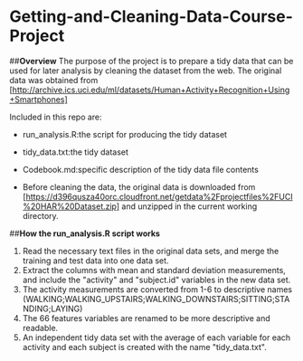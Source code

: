 Getting-and-Cleaning-Data-Course-Project
========================================
##**Overview**
The purpose of the project is to prepare a tidy data that can be used for later analysis by cleaning the dataset from the web. The original data was obtained from [http://archive.ics.uci.edu/ml/datasets/Human+Activity+Recognition+Using+Smartphones]

Included in this repo are:
  - run_analysis.R:the script for producing the tidy dataset
  - tidy_data.txt:the tidy dataset
  - Codebook.md:specific description of the tidy data file contents
 
- Before cleaning the data, the original data is downloaded from [https://d396qusza40orc.cloudfront.net/getdata%2Fprojectfiles%2FUCI%20HAR%20Dataset.zip] and unzipped in the current working directory.

##**How the run_analysis.R script works**
1. Read the necessary text files in the original data sets, and merge the training and test data into one data set.
2. Extract the columns with mean and standard deviation measurements, and include the "activity" and "subject.id" variables in the new data set.
3. The activity measurements are converted from 1-6 to descriptive names (WALKING;WALKING_UPSTAIRS;WALKING_DOWNSTAIRS;SITTING;STANDING;LAYING)
4. The 66 features variables are renamed to be more descriptive and readable. 
5. An independent tidy data set with the average of each variable for each activity and each subject is created with the name "tidy_data.txt".

